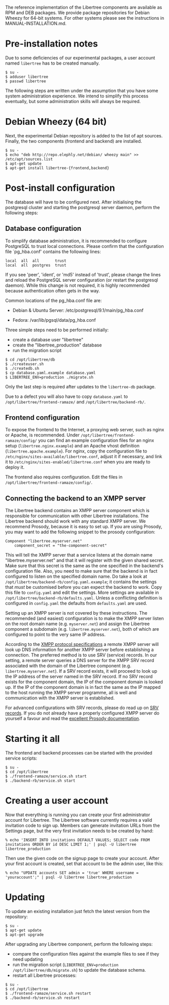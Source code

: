 The reference implementation of the Libertree components are available
as RPM and DEB packages.  We provide package repositories for Debian
Wheezy for 64-bit systems.  For other systems please see the
instructions in MANUAL-INSTALLATION.md.

# Pre-installation notes

Due to some deficiencies of our experimental packages, a user account
named `libertree` has to be created manually.

~~~
$ su -
$ adduser libertree
$ passwd libertree
~~~

The following steps are written under the assumption that you have
some system administration experience.  We intend to simplify this
process eventually, but some administration skills will always be
required.


# Debian Wheezy (64 bit)

Next, the experimental Debian repository is added to the list of apt
sources.  Finally, the two components (frontend and backend) are
installed.

~~~
$ su -
$ echo "deb http://repo.elephly.net/debian/ wheezy main" >> /etc/apt/sources.list
$ apt-get update
$ apt-get install libertree-{frontend,backend}
~~~


# Post-install configuration

The database will have to be configured next.  After initialising the
postgresql cluster and starting the postgresql server daemon, perform
the following steps:

## Database configuration

To simplify database administration, it is recommended to configure
PostgreSQL to trust local connections.  Please confirm that the
configuration file \`pg_hba.conf' contains the following lines:

    local  all  all       trust
    local  all  postgres  trust

If you see 'peer', 'ident', or 'md5' instead of 'trust', please change
the lines and reload the PostgreSQL server configuration (or restart
the postgresql daemon).  While this change is not required, it is
highly recommended because authentication often gets in the way.

Common locations of the pg_hba.conf file are:

* Debian & Ubuntu Server: /etc/postgresql/9.1/main/pg_hba.conf

* Fedora: /var/lib/pgsql/data/pg_hba.conf

Three simple steps need to be performed initially:

- create a database user "libertree"
- create the "libertree_production" database
- run the migration script

~~~
$ cd /opt/libertree/db
$ ./createuser.sh
$ ./createdb.sh
$ cp database.yaml.example database.yaml
$ LIBERTREE_ENV=production ./migrate.sh
~~~

Only the last step is required after updates to the `libertree-db`
package.

Due to a defect you will also have to copy `database.yaml` to
`/opt/libertree/frontend-ramaze/` and `/opt/libertree/backend-rb/`.

## Frontend configuration

To expose the frontend to the Internet, a proxying web server, such as
nginx or Apache, is recommended.  Under
`/opt/libertree/frontend-ramaze/config/` you can find an example
configuration files for an nginx setup (`libertree.nginx.example`) and
an Apache vhost definition (`libertree.apache.example`).  For nginx,
copy the configuration file to
`/etc/nginx/sites-available/libertree.conf`, adjust it if necessary,
and link it to `/etc/nginx/sites-enabled/libertree.conf` when you are
ready to deploy it.

The frontend also requires configuration.  Edit the files in
`/opt/libertree/frontend-ramaze/config/`.


## Connecting the backend to an XMPP server

The Libertree backend contains an XMPP server component which is
responsible for communication with other Libertree installations.  The
Libertree backend should work with any standard XMPP server.  We
recommend Prosody, because it is easy to set up.  If you are using
Prosody, you may want to add the following snippet to the prosody
configuration:

~~~
Component "libertree.myserver.net"
    component_secret = "the-component-secret"
~~~

This will tell the XMPP server that a service listens at the domain
name "libertree.myserver.net" and that it will register with the given
shared secret.  Make sure that this secret is the same as the one
specified in the backend's configuration file.  Also, you need to make
sure that the backend is in fact configured to listen on the specified
domain name.  Do take a look at
`/opt/libertree/backend-rb/config.yaml.example`; it contains the
settings that *must* be customised before you can expect the backend
to work.  Copy this file to `config.yaml` and edit the settings.  More
settings are available in `/opt/libertree/backend-rb/defaults.yaml`.
Unless a conflicting definition is configured in `config.yaml` the
defaults from `defaults.yaml` are used.

Setting up an XMPP server is not covered by these instructions.  The
recommended (and easiest) configuration is to make the XMPP server
listen on the root domain name (e.g. `myserver.net`) and assign the
Libertree component a subdomain (e.g. `libertree.myserver.net`), both
of which are configured to point to the very same IP address.

According to the
[XMPP protocol specifications](http://xmpp.org/rfcs/rfc6120.html#tcp-resolution)
a remote XMPP server will look up DNS information for another XMPP
server before establishing a connection.  The preferred method is to
use SRV (service) records.  In our setting, a remote server queries a
DNS server for the XMPP SRV record associated with the domain of the
Libertree component (e.g. `libertree.myserver.net`).  If a SRV record
exists, it will proceed to look up the IP address of the server named
in the SRV record.  If no SRV record exists for the component domain,
the IP of the component domain is looked up.  If the IP of the
component domain is in fact the same as the IP mapped to the host
running the XMPP server programme, all is well and communication with
the XMPP server is established.

For advanced configurations with SRV records, please do read up on
[SRV records](http://prosody.im/doc/dns).  If you do not already have
a properly configured XMPP server do yourself a favour and read the
[excellent Prosody documentation](http://prosody.im/doc).


# Starting it all

The frontend and backend processes can be started with the provided
service scripts:

~~~
$ su -
$ cd /opt/libertree
$ ./frontend-ramaze/service.sh start
$ ./backend-rb/service.sh start
~~~


# Creating a user account

Now that everything is running you can create your first administrator
account for Libertree.  The Libertree software currently requires a
valid invitation code to sign up.  Members can generate invitation
URLs from the Settings page, but the very first invitation needs to be
created by hand:

    % echo 'INSERT INTO invitations DEFAULT VALUES; SELECT code FROM invitations ORDER BY id DESC LIMIT 1;' | psql -U libertree libertree_production

Then use the given code on the signup page to create your account.
After your first account is created, set that account to be the admin
user, like this:

    % echo "UPDATE accounts SET admin = 'true' WHERE username = 'youraccount';" | psql -U libertree libertree_production


# Updating

To update an existing installation just fetch the latest version from
the repository:

~~~
$ su -
$ apt-get update
$ apt-get upgrade
~~~

After upgrading any Libertree component, perform the following steps:

- compare the configuration files against the example files to see if
  they need updating
- run the migration script (`LIBERTREE_ENV=production
  /opt/libertree/db/migrate.sh`) to update the database schema.
- restart all Libertree processes:

~~~
$ su -
$ cd /opt/libertree
$ ./frontend-ramaze/service.sh restart
$ ./backend-rb/service.sh restart
~~~

